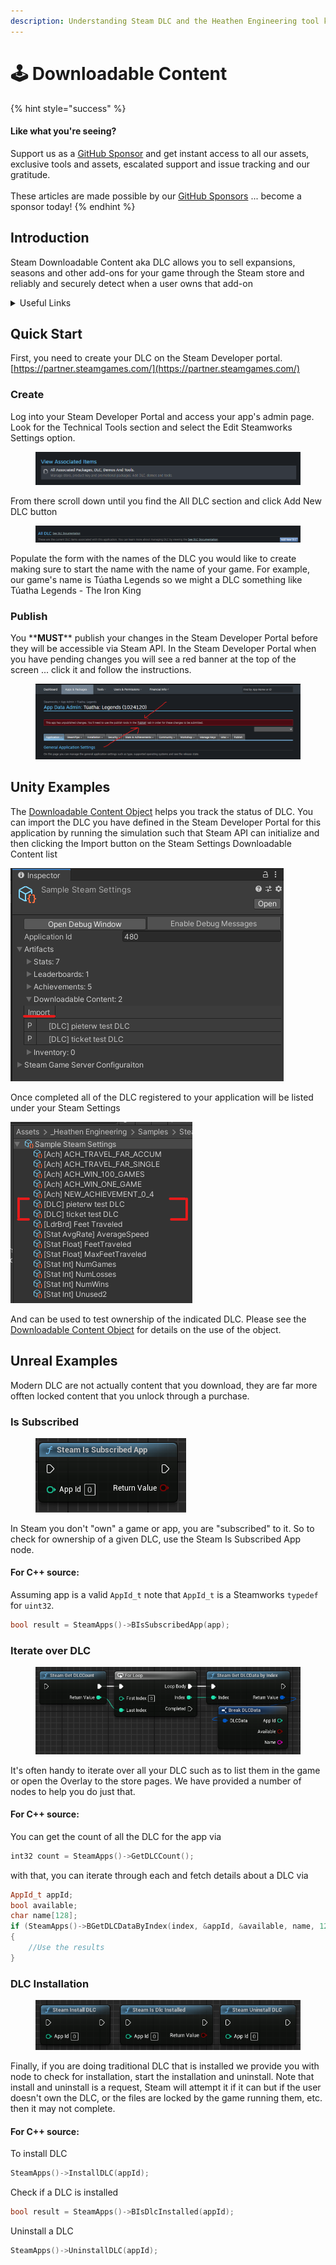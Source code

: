 ```yaml
---
description: Understanding Steam DLC and the Heathen Engineering tool kit
---
```


# 🕹️ Downloadable Content

{% hint style="success" %}
#### Like what you're seeing?

Support us as a [GitHub Sponsor](../become-a-sponsor/) and get instant access to all our assets, exclusive tools and assets, escalated support and issue tracking and our gratitude.\
\
These articles are made possible by our [GitHub Sponsors](../become-a-sponsor/) ... become a sponsor today!
{% endhint %}

## Introduction

Steam Downloadable Content aka DLC allows you to sell expansions, seasons and other add-ons for your game through the Steam store and reliably and securely detect when a user owns that add-on

<details>

<summary>Useful Links</summary>

* Valve's Documentation\
  [https://partner.steamgames.com/doc/store/application/dlc](https://partner.steamgames.com/doc/store/application/dlc)

</details>

## Quick Start

First, you need to create your DLC on the Steam Developer portal. [https://partner.steamgames.com/](https://partner.steamgames.com/)

### Create

Log into your Steam Developer Portal and access your app's admin page. Look for the Technical Tools section and select the Edit Steamworks Settings option.

<figure><img src="../.gitbook/assets/image (1) (1) (1) (2).png" alt=""><figcaption></figcaption></figure>

From there scroll down until you find the All DLC section and click Add New DLC button

<figure><img src="../.gitbook/assets/image (5) (1) (4).png" alt=""><figcaption></figcaption></figure>

Populate the form with the names of the DLC you would like to create making sure to start the name with the name of your game. For example, our game's name is Túatha Legends so we might a DLC something like Túatha Legends - The Iron King

### Publish

You \*\***MUST**\*\* publish your changes in the Steam Developer Portal before they will be accessible via Steam API. In the Steam Developer Portal when you have pending changes you will see a red banner at the top of the screen ... click it and follow the instructions.

<figure><img src="../.gitbook/assets/image (76).png" alt=""><figcaption></figcaption></figure>

## Unity Examples

The [Downloadable Content Object](../toolkit-for-steamworks/unity/classes-and-structs/downloadable-content-object.md) helps you track the status of DLC. You can import the DLC you have defined in the Steam Developer Portal for this application by running the simulation such that Steam API can initialize and then clicking the Import button on the Steam Settings Downloadable Content list

![](<../.gitbook/assets/image (157) (1) (1) (1).png>)

Once completed all of the DLC registered to your application will be listed under your Steam Settings

![](<../.gitbook/assets/image (178) (1) (1) (1) (1).png>)

And can be used to test ownership of the indicated DLC. Please see the [Downloadable Content Object](../toolkit-for-steamworks/unity/classes-and-structs/downloadable-content-object.md) for details on the use of the object.

## Unreal Examples

Modern DLC are not actually content that you download, they are far more offten locked content that you unlock through a purchase.

### Is Subscribed

<figure><img src="../.gitbook/assets/image (1) (1) (1) (1) (1) (1) (1) (1) (1).png" alt=""><figcaption></figcaption></figure>

In Steam you don't "own" a game or app, you are "subscribed" to it. So to check for ownership of a given DLC, use the Steam Is Subscribed App node.

#### For C++ source:

Assuming app is a valid `AppId_t` note that `AppId_t` is a Steamworks `typedef` for `uint32`.

```cpp
bool result = SteamApps()->BIsSubscribedApp(app);
```

### Iterate over DLC

<figure><img src="../.gitbook/assets/image (1) (1) (1) (1) (1) (1) (1) (1) (1) (1).png" alt=""><figcaption></figcaption></figure>

It's often handy to iterate over all your DLC such as to list them in the game or open the Overlay to the store pages. We have provided a number of nodes to help you do just that.

#### For C++ source:

You can get the count of all the DLC for the app via&#x20;

```cpp
int32 count = SteamApps()->GetDLCCount();
```

with that, you can iterate through each and fetch details about a DLC via

```cpp
AppId_t appId;
bool available;
char name[128];
if (SteamApps()->BGetDLCDataByIndex(index, &appId, &available, name, 128))
{
    //Use the results
}
```

### DLC Installation

<figure><img src="../.gitbook/assets/image (2) (1) (1) (1) (1) (1) (1).png" alt=""><figcaption></figcaption></figure>

Finally, if you are doing traditional DLC that is installed we provide you with node to check for installation, start the installation and uninstall. Note that install and uninstall is a request, Steam will attempt it if it can but if the user doesn't own the DLC, or the files are locked by the game running them, etc. then it may not complete.

#### For C++ source:

To install DLC

```cpp
SteamApps()->InstallDLC(appId);
```

Check if a DLC is installed

```cpp
bool result = SteamApps()->BIsDlcInstalled(appId);
```

Uninstall a DLC

```cpp
SteamApps()->UninstallDLC(appId);
```
